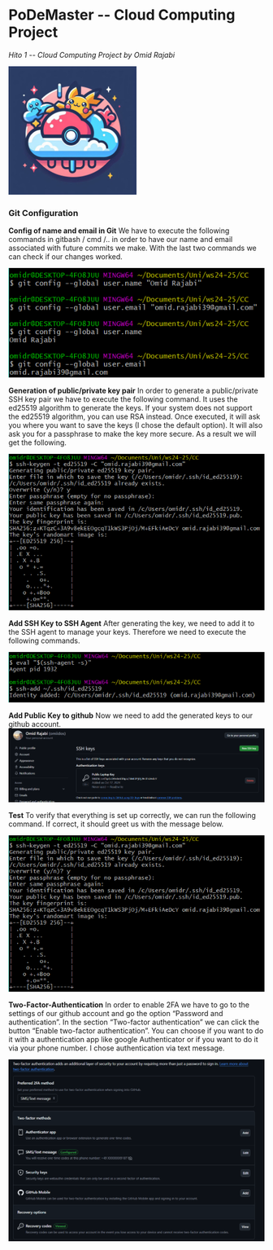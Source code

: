 # PoDeMaster -- Cloud Computing Project 
*Hito 1 -- Cloud Computing Project by Omid Rajabi*

<img src="../images/PoDeMaster-Logo.png" alt="PoDeMaster Logo" style="width:50%;">


### Git Configuration
**Config of name and email in Git**
We have to execute the following commands in gitbash / cmd /.. in order to have our name and email associated with future commits we make. With the last two commands we can check if our changes worked. 

![Image of Name Email Config](../images/git-config-user.png)


**Generation of public/private key pair**
In order to generate a public/private SSH key pair we have to execute the following command. It uses the ed25519 algorithm to generate the keys. If your system does not support the ed25519 algorithm, you can use RSA instead. 
Once executed, it will ask you where you want to save the keys (I chose the default option). It will also ask you for a passphrase to make the key more secure. As a result we will get the following.

![Image of Key Pair Generation](../images/git-gen-keys.png)

**Add SSH Key to SSH Agent**
After generating the key, we need to add it to the SSH agent to manage your keys. Therefore we need to execute the following commands.

![Image of giving key to the agent](../images/git-agent-key.png)

**Add Public Key to github**
Now we need to add the generated keys to our github account.
![Image of adding the public key to github account](../images/github-pubKey.png)

**Test**
To verify that everything is set up correctly, we can run the following command. If correct, it should greet us with the message below.

![Image of testing if everything worked](../images/git-gen-keys.png)

**Two-Factor-Authentication**
In order to enable 2FA we have to go to the settings of our github account and go the option “Password and authentication”. 
In the section “Two-factor authentication” we can click the button “Enable two-factor authentication”. 
You can choose if you want to do it with a authentication app like google Authenticator or if you want to do it via your phone number. 
I chose authentication via text message.

![Image of 2fa setup](../images/github-2fa.png)
